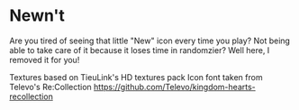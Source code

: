 # Newn't
Are you tired of seeing that little "New" icon every time you play? Not being able to take care of it because it loses time in randomzier? Well here, I removed it for you!

Textures based on TieuLink's HD textures pack
Icon font taken from Televo's Re:Collection https://github.com/Televo/kingdom-hearts-recollection
